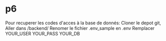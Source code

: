 # p6

Pour recuperer les codes d'acces à la base de donnés:
Cloner le depot git,
Aller dans /backend/
Renomer le fichier .env_sample en .env
Remplacer YOUR_USER
          YOUR_PASS
          YOUR_DB



